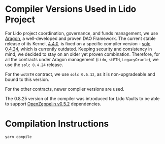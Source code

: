 # Compiler Versions Used in Lido Project

For Lido project coordination, governance, and funds management, we use [Aragon](https://aragon.org/dao), a
well-developed and proven DAO Framework. The current stable release of its
Kernel, [4.4.0](https://github.com/aragon/aragonOS/tree/v4.4.0), is fixed on a specific compiler
version - [solc 0.4.24](https://solidity.readthedocs.io/en/v0.4.24/), which is currently outdated. Keeping security and
consistency in mind, we decided to stay on an older yet proven combination. Therefore, for all the contracts under
Aragon management (`Lido`, `stETH`, `LegacyOracle`), we use the `solc 0.4.24` release.

For the `wstETH` contract, we use `solc 0.6.12`, as it is non-upgradeable and bound to this version.

For the other contracts, newer compiler versions are used.

The 0.8.25 version of the compiler was introduced for Lido Vaults to be able to support [OpenZeppelin v0.5.2](https://github.com/OpenZeppelin/openzeppelin-contracts/tree/v5.0.2) dependencies.

# Compilation Instructions

```bash
yarn compile
```
